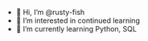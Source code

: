 - 👋 Hi, I’m @rusty-fish
- 👀 I’m interested in continued learning
- 🌱 I’m currently learning Python, SQL

<!---
rusty-fish/rusty-fish is a ✨ special ✨ repository because its `README.md` (this file) appears on your GitHub profile.
You can click the Preview link to take a look at your changes.
--->
